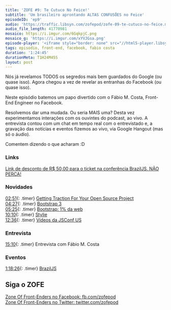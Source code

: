 ```yaml
---
title: 'ZOFE #9: Te Cutuco No Feice!'
subtitle: 'Um brasileiro aprontando ALTAS CONFUSÕES no Feice'
episodeID: 'ep9'
audio: 'https://traffic.libsyn.com/zofepod/zofe-09-te-cutuco-no-feice.m4a'
audio_file_length: 41770981
mosaico: https://i.imgur.com/6GqkpjC.png
mosaico_g: 'https://i.imgur.com/xYVJGsa.png'
episode-player: '<iframe style="border: none" src="//html5-player.libsyn.com/embed/episode/id/7032650/height/90/theme/custom/autoplay/no/autonext/no/thumbnail/yes/preload/no/no_addthis/no/direction/backward/render-playlist/no/custom-color/87A93A/" height="90" width="100%" scrolling="no"  allowfullscreen webkitallowfullscreen mozallowfullscreen oallowfullscreen msallowfullscreen></iframe>'
tags: episodio, front-end, facebook, fabio costa
duration: '1:24:45'
durationMeta: T1H24M45S
layout: post
---
```


Nós já revelamos TODOS os segredos mais bem guardados do Google (ou quase isso). Agora chegou a vez de revelar as entranhas do Facebook (ou quase isso).

Neste episódio batemos um papo divertido com o Fábio M. Costa, Front-End Engineer no Facebook.

<!-- excerpt -->

Resolvemos dar uma mudada. Ou seria MAIS uma? Desta vez experimentamos interações com os ouvintes do podcast, ao vivo. A entrevista contou com um chat em tempo real com o entrevistado e, a gravação das notícias e eventos fizemos ao vivo, via Google Hangout (mas só o áudio).

Comentem dizendo o que acharam :D

### Links

[Link de desconto de R$ 50,00 para o ticket na conferência BrazilJS. NÃO PERCA!](http://www.eventick.com.br/braziljs-2013/?code=z0FEP0dC45T2013)

### Novidades

[02:51](#t=0:2:51){: .timer} [Getting Traction For Your Open Source Project](http://mdswanson.com/blog/2013/07/19/getting-traction-for-your-open-source-project.html)<br>
[04:27](#t=0:4:27){: .timer} [Bootstrap 3](http://getbootstrap.com/)<br>
[05:25](#t=0:5:25){: .timer} [Bootstrap: 1% da web](http://blog.meanpath.com/twitter-bootstrap-now-powering-1-percent-of-the-web/)<br>
[10:10](#t=0:10:10){: .timer} [Stylie](http://jeremyckahn.github.io/stylie/)<br>
[12:36](#t=0:12:36){: .timer} [Vídeos da JSConf US](http://www.youtube.com/watch?v=f_9nDBtSInI&list=PL37ZVnwpeshF7AHpbZt33aW0brYJyNftx)<br>

### Entrevista

[15:10](#t=0:15:10){: .timer} Entrevista com Fábio M. Costa<br>

### Eventos

[1:18:26](#t=1:18:26){: .timer} [BrazilJS](http://braziljs.com.br)<br>

## Siga o ZOFE

[Zone Of Front-Enders no Facebook: fb.com/zofepod](http://fb.com/zofepod/ 'ZOFE no Facebook: fb.com/zofepod')<br>
[Zone Of Front-Enders no Twitter: twitter.com/zofepod](http://twitter.com/zofepod/ 'ZOFE no Twitter')<br>
